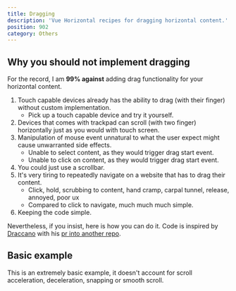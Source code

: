 ```yaml
---
title: Dragging
description: 'Vue Horizontal recipes for dragging horizontal content.'
position: 902
category: Others
---
```


## Why you should not implement dragging

For the record, I am **99% against** adding drag functionality for your horizontal content.

1. Touch capable devices already has the ability to drag (with their finger) without custom implementation.
   * Pick up a touch capable device and try it yourself.
2. Devices that comes with trackpad can scroll (with two finger) horizontally just as you would with touch screen.
3. Manipulation of mouse event unnatural to what the user expect might cause unwarranted side effects.
   * Unable to select content, as they would trigger drag start event.
   * Unable to click on content, as they would trigger drag start event.
4. You could just use a scrollbar.
5. It's very tiring to repeatedly navigate on a website that has to drag their content.
   * Click, hold, scrubbing to content, hand cramp, carpal tunnel, release, annoyed, poor ux
   * Compared to click to navigate, much much much simple.
6. Keeping the code simple.

Nevertheless, if you insist, here is how you can do it.
Code is inspired by [Draccano](https://github.com/Draccano) with his
[pr into another repo](https://github.com/fuxingloh/vue-horizontal-list/pull/52).

## Basic example

This is an extremely basic example, it doesn't account for scroll acceleration, deceleration, snapping or smooth scroll.  

```vue[Dragging.vue] import=others/dragging/recipes-dragging.vue
```

